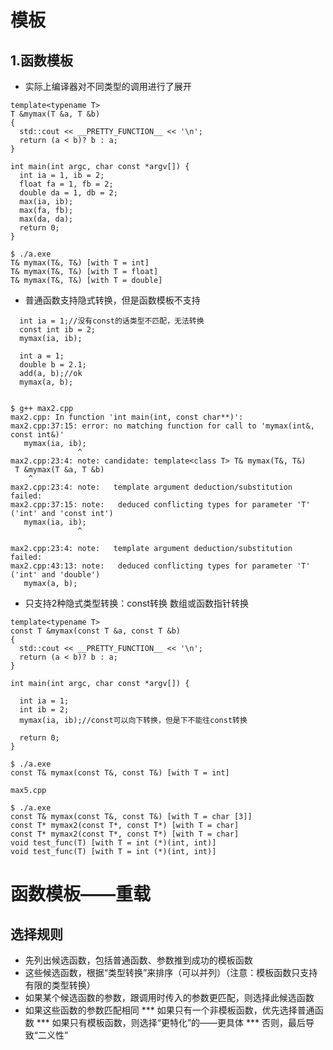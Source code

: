 # 模板
## 1.函数模板

* 实际上编译器对不同类型的调用进行了展开

```
template<typename T>
T &mymax(T &a, T &b)
{
  std::cout << __PRETTY_FUNCTION__ << '\n';
  return (a < b)? b : a;
}

int main(int argc, char const *argv[]) {
  int ia = 1, ib = 2;
  float fa = 1, fb = 2;
  double da = 1, db = 2;
  max(ia, ib);
  max(fa, fb);
  max(da, da);
  return 0;
}

$ ./a.exe
T& mymax(T&, T&) [with T = int]
T& mymax(T&, T&) [with T = float]
T& mymax(T&, T&) [with T = double]

```

* 普通函数支持隐式转换，但是函数模板不支持

```
  int ia = 1;//没有const的话类型不匹配，无法转换
  const int ib = 2;
  mymax(ia, ib);

  int a = 1;
  double b = 2.1;
  add(a, b);//ok
  mymax(a, b);


$ g++ max2.cpp
max2.cpp: In function 'int main(int, const char**)':
max2.cpp:37:15: error: no matching function for call to 'mymax(int&, const int&)'
   mymax(ia, ib);
               ^
max2.cpp:23:4: note: candidate: template<class T> T& mymax(T&, T&)
 T &mymax(T &a, T &b)
    ^
max2.cpp:23:4: note:   template argument deduction/substitution failed:
max2.cpp:37:15: note:   deduced conflicting types for parameter 'T' ('int' and 'const int')
   mymax(ia, ib);
               ^

max2.cpp:23:4: note:   template argument deduction/substitution failed:
max2.cpp:43:13: note:   deduced conflicting types for parameter 'T' ('int' and 'double')
   mymax(a, b);

```

* 只支持2种隐式类型转换：const转换  数组或函数指针转换

```
template<typename T>
const T &mymax(const T &a, const T &b)
{
  std::cout << __PRETTY_FUNCTION__ << '\n';
  return (a < b)? b : a;
}

int main(int argc, char const *argv[]) {

  int ia = 1;
  int ib = 2;
  mymax(ia, ib);//const可以向下转换，但是下不能往const转换

  return 0;
}

$ ./a.exe
const T& mymax(const T&, const T&) [with T = int]
```

```
max5.cpp

$ ./a.exe
const T& mymax(const T&, const T&) [with T = char [3]]
const T* mymax2(const T*, const T*) [with T = char]
const T* mymax2(const T*, const T*) [with T = char]
void test_func(T) [with T = int (*)(int, int)]
void test_func(T) [with T = int (*)(int, int)]
```

# 函数模板——重载
## 选择规则
* 先列出候选函数，包括普通函数、参数推到成功的模板函数
* 这些候选函数，根据“类型转换”来排序（可以并列）（注意：模板函数只支持有限的类型转换）
* 如果某个候选函数的参数，跟调用时传入的参数更匹配，则选择此候选函数
* 如果这些函数的参数匹配相同
*** 如果只有一个非模板函数，优先选择普通函数
*** 如果只有模板函数，则选择“更特化”的——更具体
*** 否则，最后导致“二义性”